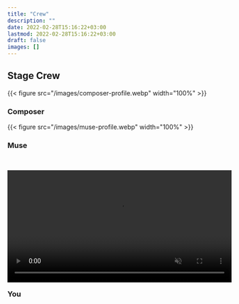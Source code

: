 ```yaml
---
title: "Crew"
description: ""
date: 2022-02-28T15:16:22+03:00
lastmod: 2022-02-28T15:16:22+03:00
draft: false
images: []
---
```


## Stage Crew

<div class="row py-2">
<div class="col-lg-4 " >{{< figure src="/images/composer-profile.webp"  width="100%"  >}}

### Composer <a href="https://www.linkedin.com/in/cemkaan" target="_blank" > <i class="bi bi-linkedin"></i> </a>

</div>
<div class="col-lg-4 " >{{< figure src="/images/muse-profile.webp"  width="100%"  >}}

### Muse <a href="https://twitter.com/Quote_NFT" target="_blank" > <i class="bi bi-twitter"></i> </a>

</div>
<div class="col-lg-4 " ><video autoplay muted loop src="/videos/muted-mirror.mp4" width="100%" style="margin-top: 30px;" ></video>

<h3 id="you" style="margin-top: 1rem;">You</h3>

</div>

</div>
